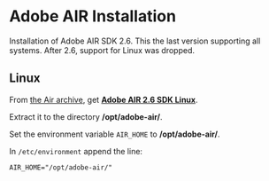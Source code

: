 # Adobe AIR Installation

Installation of Adobe AIR SDK 2.6.
This the last version supporting all systems. After 2.6, support for Linux was dropped.

## Linux

From [the Air archive][air-archive], get [**Adobe AIR 2.6 SDK Linux**][adobe-air-sdk-linux-2.6].

Extract it to the directory **/opt/adobe-air/**.

Set the environment variable `AIR_HOME` to **/opt/adobe-air/**.

In `/etc/environment` append the line:

```shell
AIR_HOME="/opt/adobe-air/"
```

[air-archive]: https://helpx.adobe.com/air/kb/archived-air-sdk-version.html
[adobe-air-sdk-linux-2.6]: http://airdownload.adobe.com/air/lin/download/2.6/AdobeAIRSDK.tbz2
